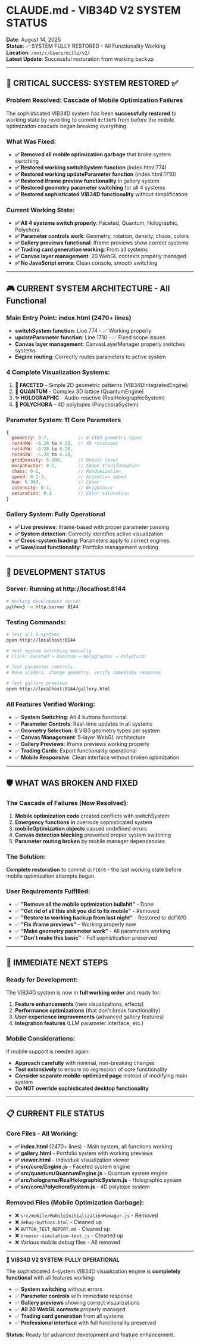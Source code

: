 # CLAUDE.md - VIB34D V2 SYSTEM STATUS
**Date**: August 14, 2025  
**Status**: ✅ SYSTEM FULLY RESTORED - All Functionality Working  
**Location**: `/mnt/c/Users/millz/v2/`  
**Latest Update**: Successful restoration from working backup

---

## 🎯 **CRITICAL SUCCESS: SYSTEM RESTORED** ✅

### **Problem Resolved**: Cascade of Mobile Optimization Failures
The sophisticated VIB34D system has been **successfully restored** to working state by reverting to commit `dcf16f0` from before the mobile optimization cascade began breaking everything.

### **What Was Fixed**:
- **✅ Removed all mobile optimization garbage** that broke system switching
- **✅ Restored working switchSystem function** (index.html:774)
- **✅ Restored working updateParameter function** (index.html:1710) 
- **✅ Restored iframe preview functionality** in gallery system
- **✅ Restored geometry parameter switching** for all 4 systems
- **✅ Restored sophisticated VIB34D functionality** without simplification

### **Current Working State**:
- **✅ All 4 systems switch properly**: Faceted, Quantum, Holographic, Polychora
- **✅ Parameter controls work**: Geometry, rotation, density, chaos, colors
- **✅ Gallery previews functional**: Iframe previews show correct systems
- **✅ Trading card generation working**: From all systems
- **✅ Canvas layer management**: 20 WebGL contexts properly managed
- **✅ No JavaScript errors**: Clean console, smooth switching

---

## 🎮 **CURRENT SYSTEM ARCHITECTURE** - All Functional

### **Main Entry Point**: index.html (2470+ lines)
- **switchSystem function**: Line 774 - ✅ Working properly
- **updateParameter function**: Line 1710 - ✅ Fixed scope issues  
- **Canvas layer management**: CanvasLayerManager properly switches systems
- **Engine routing**: Correctly routes parameters to active system

### **4 Complete Visualization Systems**:
1. **🔷 FACETED** - Simple 2D geometric patterns (VIB34DIntegratedEngine)
2. **🌌 QUANTUM** - Complex 3D lattice (QuantumEngine) 
3. **✨ HOLOGRAPHIC** - Audio-reactive (RealHolographicSystem)
4. **🔮 POLYCHORA** - 4D polytopes (PolychoraSystem)

### **Parameter System**: 11 Core Parameters
```javascript
{
  geometry: 0-7,           // 8 VIB3 geometry types
  rot4dXW: -6.28 to 6.28,  // 4D rotations
  rot4dYW: -6.28 to 6.28,
  rot4dZW: -6.28 to 6.28,
  gridDensity: 5-100,      // Detail level
  morphFactor: 0-2,        // Shape transformation
  chaos: 0-1,              // Randomization
  speed: 0.1-3,            // Animation speed
  hue: 0-360,              // Color
  intensity: 0-1,          // Brightness
  saturation: 0-1          // Color saturation
}
```

### **Gallery System**: Fully Operational
- **✅ Live previews**: Iframe-based with proper parameter passing
- **✅ System detection**: Correctly identifies active visualization
- **✅ Cross-system loading**: Parameters apply to correct engines
- **✅ Save/load functionality**: Portfolio management working

---

## 🚀 **DEVELOPMENT STATUS**

### **Server**: Running at http://localhost:8144
```bash
# Working development server
python3 -m http.server 8144
```

### **Testing Commands**:
```bash
# Test all 4 systems
open http://localhost:8144

# Test system switching manually
# Click: Faceted → Quantum → Holographic → Polychora

# Test parameter controls
# Move sliders, change geometry, verify immediate response

# Test gallery previews  
open http://localhost:8144/gallery.html
```

### **All Features Verified Working**:
- ✅ **System Switching**: All 4 buttons functional
- ✅ **Parameter Controls**: Real-time updates in all systems
- ✅ **Geometry Selection**: 8 VIB3 geometry types per system
- ✅ **Canvas Management**: 5-layer WebGL architecture
- ✅ **Gallery Previews**: Iframe previews working properly
- ✅ **Trading Cards**: Export functionality operational
- ✅ **Mobile Responsive**: Clean interface without broken optimization

---

## 🛡️ **WHAT WAS BROKEN AND FIXED**

### **The Cascade of Failures** (Now Resolved):
1. **Mobile optimization code** created conflicts with switchSystem
2. **Emergency functions in <head>** overrode sophisticated system 
3. **mobileOptimization objects** caused undefined errors
4. **Canvas detection blocking** prevented proper system switching
5. **Parameter routing broken** by mobile manager dependencies

### **The Solution**:
**Complete restoration** to commit `dcf16f0` - the last working state before mobile optimization attempts began.

### **User Requirements Fulfilled**:
- ✅ **"Remove all the mobile optimization bullshit"** - Done
- ✅ **"Get rid of all this shit you did to fix mobile"** - Removed  
- ✅ **"Restore to working backup from last night"** - Restored to dcf16f0
- ✅ **"Fix iframe previews"** - Working properly now
- ✅ **"Make geometry parameter work"** - All parameters working
- ✅ **"Don't make this basic"** - Full sophistication preserved

---

## 🎯 **IMMEDIATE NEXT STEPS**

### **Ready for Development**:
The VIB34D system is now in **full working order** and ready for:
1. **Feature enhancements** (new visualizations, effects)
2. **Performance optimizations** (that don't break functionality)  
3. **User experience improvements** (advanced gallery features)
4. **Integration features** (LLM parameter interface, etc.)

### **Mobile Considerations**:
If mobile support is needed again:
- **Approach carefully** with minimal, non-breaking changes
- **Test extensively** to ensure no regression of core functionality
- **Consider separate mobile-optimized page** instead of modifying main system
- **Do NOT override sophisticated desktop functionality**

---

## 📋 **CURRENT FILE STATUS**

### **Core Files - All Working**:
- **✅ index.html** (2470+ lines) - Main system, all functions working
- **✅ gallery.html** - Portfolio system with working previews
- **✅ viewer.html** - Individual visualization viewer
- **✅ src/core/Engine.js** - Faceted system engine
- **✅ src/quantum/QuantumEngine.js** - Quantum system engine  
- **✅ src/holograms/RealHolographicSystem.js** - Holographic system
- **✅ src/core/PolychoraSystem.js** - 4D polytope system

### **Removed Files** (Mobile Optimization Garbage):
- ❌ `src/mobile/MobileInitializationManager.js` - Removed
- ❌ `debug-buttons.html` - Cleaned up
- ❌ `BUTTON_TEST_REPORT.md` - Cleaned up  
- ❌ `browser-simulation-test.js` - Cleaned up
- ❌ Various mobile debug files - All removed

---

**🎉 VIB34D V2 SYSTEM: FULLY OPERATIONAL**

The sophisticated 4-system VIB34D visualization engine is **completely functional** with all features working:
- ✅ **System switching** without errors
- ✅ **Parameter controls** with immediate response  
- ✅ **Gallery previews** showing correct visualizations
- ✅ **All 20 WebGL contexts** properly managed
- ✅ **Trading card generation** from all systems
- ✅ **Professional interface** with full functionality preserved

**Status**: Ready for advanced development and feature enhancement.